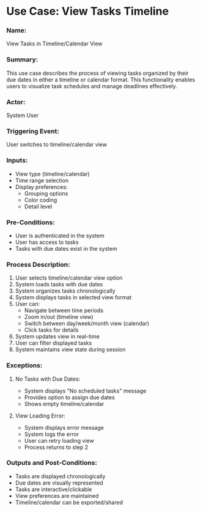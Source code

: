 <!-- Generated with Claude 3.5 Sonnet -->

# Use Case: View Tasks Timeline

### Name: 
View Tasks in Timeline/Calendar View

### Summary: 
This use case describes the process of viewing tasks organized by their due dates in either a timeline or calendar format. This functionality enables users to visualize task schedules and manage deadlines effectively.

### Actor:
System User

### Triggering Event:
User switches to timeline/calendar view

### Inputs:
- View type (timeline/calendar)
- Time range selection
- Display preferences:
  - Grouping options
  - Color coding
  - Detail level

### Pre-Conditions:
- User is authenticated in the system
- User has access to tasks
- Tasks with due dates exist in the system

### Process Description:
1. User selects timeline/calendar view option
2. System loads tasks with due dates
3. System organizes tasks chronologically
4. System displays tasks in selected view format
5. User can:
   - Navigate between time periods
   - Zoom in/out (timeline view)
   - Switch between day/week/month view (calendar)
   - Click tasks for details
6. System updates view in real-time
7. User can filter displayed tasks
8. System maintains view state during session

### Exceptions:
1. No Tasks with Due Dates:
   - System displays "No scheduled tasks" message
   - Provides option to assign due dates
   - Shows empty timeline/calendar

2. View Loading Error:
   - System displays error message
   - System logs the error
   - User can retry loading view
   - Process returns to step 2

### Outputs and Post-Conditions:
- Tasks are displayed chronologically
- Due dates are visually represented
- Tasks are interactive/clickable
- View preferences are maintained
- Timeline/calendar can be exported/shared